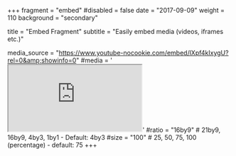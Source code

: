 +++
fragment = "embed"
#disabled = false
date = "2017-09-09"
weight = 110
background = "secondary"

title = "Embed Fragment"
subtitle = "Easily embed media (videos, iframes etc.)"

media_source = "https://www.youtube-nocookie.com/embed/lXpf4kIxygU?rel=0&amp;showinfo=0"
#media = '<iframe class="embed-responsive-item" src="https://www.youtube-nocookie.com/embed/lXpf4kIxygU?rel=0&amp;showinfo=0" allowfullscreen></iframe>'
#ratio = "16by9" # 21by9, 16by9, 4by3, 1by1 - Default: 4by3
#size = "100" # 25, 50, 75, 100 (percentage) - default: 75
+++
